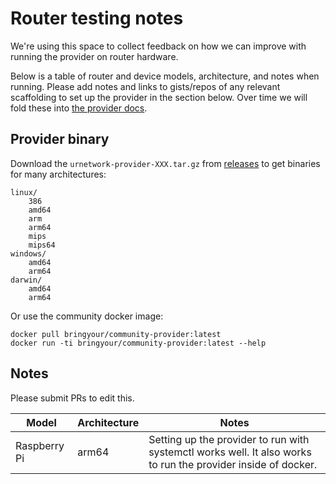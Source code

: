 # Router testing notes

We're using this space to collect feedback on how we can improve with running the provider on router hardware.

Below is a table of router and device models, architecture, and notes when running. Please add notes and links to gists/repos of any relevant scaffolding to set up the provider in the section below. Over time we will fold these into [the provider docs](https://docs.ur.io/provider).

## Provider binary

Download the `urnetwork-provider-XXX.tar.gz` from [releases](https://github.com/urnetwork/build/releases) to get binaries for many architectures:

```
linux/
    386
    amd64
    arm
    arm64
    mips
    mips64
windows/
    amd64
    arm64
darwin/
    amd64
    arm64
```

Or use the community docker image:

```
docker pull bringyour/community-provider:latest
docker run -ti bringyour/community-provider:latest --help
```

## Notes

Please submit PRs to edit this.

| Model | Architecture | Notes |
|-------|--------------|-------|
| Raspberry Pi | arm64 | Setting up the provider to run with systemctl works well. It also works to run the provider inside of docker. |
